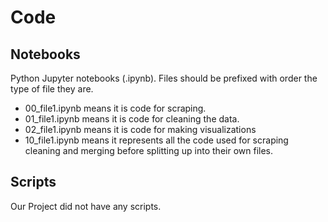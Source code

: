 # Code

## Notebooks
Python Jupyter notebooks (.ipynb). Files should be prefixed with order the type of file they are. 

- 00_file1.ipynb means it is code for scraping.
- 01_file1.ipynb means it is code for cleaning the data. 
- 02_file1.ipynb means it is code for making visualizations
- 10_file1.ipynb means it represents all the code used for scraping cleaning and merging before splitting up into their own files. 

## Scripts

Our Project did not have any scripts. 